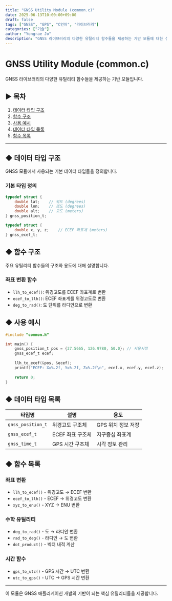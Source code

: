 ```yaml
---
title: "GNSS Utility Module (common.c)"
date: 2025-06-13T10:00:00+09:00
draft: false
tags: ["GNSS", "GPS", "C언어", "라이브러리"]
categories: ["기술"]
author: "Yongrae Jo"
description: "GNSS 라이브러리의 다양한 유틸리티 함수들을 제공하는 기반 모듈에 대한 설명입니다."
---
```


# GNSS Utility Module (common.c)

GNSS 라이브러리의 다양한 유틸리티 함수들을 제공하는 기반 모듈입니다.

## ▶ 목차

1. [데이터 타입 구조](#데이터-타입-구조)
2. [함수 구조](#함수-구조)
3. [사용 예시](#사용-예시)
4. [데이터 타입 목록](#데이터-타입-목록)
5. [함수 목록](#함수-목록)

---

## ◆ 데이터 타입 구조

GNSS 모듈에서 사용되는 기본 데이터 타입들을 정의합니다.

### 기본 타입 정의

```c
typedef struct {
    double lat;    // 위도 (degrees)
    double lon;    // 경도 (degrees)
    double alt;    // 고도 (meters)
} gnss_position_t;

typedef struct {
    double x, y, z;    // ECEF 좌표계 (meters)
} gnss_ecef_t;
```

## ◆ 함수 구조

주요 유틸리티 함수들의 구조와 용도에 대해 설명합니다.

### 좌표 변환 함수

- `llh_to_ecef()`: 위경고도를 ECEF 좌표계로 변환
- `ecef_to_llh()`: ECEF 좌표계를 위경고도로 변환
- `deg_to_rad()`: 도 단위를 라디안으로 변환

## ◆ 사용 예시

```c
#include "common.h"

int main() {
    gnss_position_t pos = {37.5665, 126.9780, 50.0}; // 서울시청
    gnss_ecef_t ecef;
    
    llh_to_ecef(&pos, &ecef);
    printf("ECEF: X=%.2f, Y=%.2f, Z=%.2f\n", ecef.x, ecef.y, ecef.z);
    
    return 0;
}
```

## ◆ 데이터 타입 목록

| 타입명 | 설명 | 용도 |
|--------|------|------|
| `gnss_position_t` | 위경고도 구조체 | GPS 위치 정보 저장 |
| `gnss_ecef_t` | ECEF 좌표 구조체 | 지구중심 좌표계 |
| `gnss_time_t` | GPS 시간 구조체 | 시각 정보 관리 |

## ◆ 함수 목록

### 좌표 변환
- `llh_to_ecef()` - 위경고도 → ECEF 변환
- `ecef_to_llh()` - ECEF → 위경고도 변환
- `xyz_to_enu()` - XYZ → ENU 변환

### 수학 유틸리티
- `deg_to_rad()` - 도 → 라디안 변환
- `rad_to_deg()` - 라디안 → 도 변환
- `dot_product()` - 벡터 내적 계산

### 시간 함수
- `gps_to_utc()` - GPS 시간 → UTC 변환
- `utc_to_gps()` - UTC → GPS 시간 변환

---

이 모듈은 GNSS 애플리케이션 개발의 기반이 되는 핵심 유틸리티들을 제공합니다.
